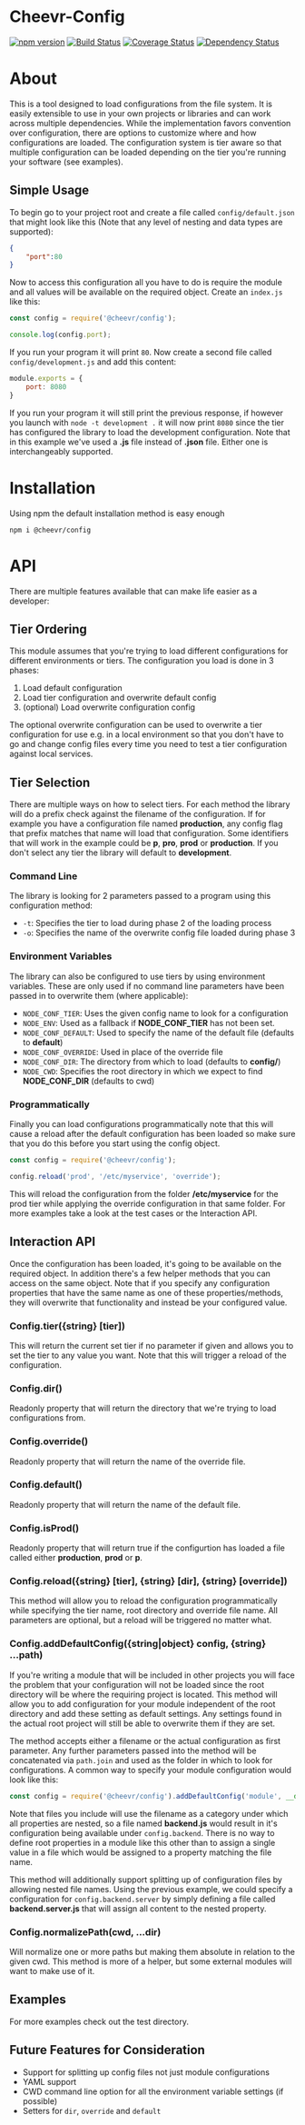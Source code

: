 # Cheevr-Config
[![npm version](https://badge.fury.io/js/%40cheevr%2Fconfig.svg)](https://badge.fury.io/js/%40cheevr%2Fconfig)
[![Build Status](https://travis-ci.org/Cheevr/Config.svg?branch=master)](https://travis-ci.org/Cheevr/Config)
[![Coverage Status](https://coveralls.io/repos/Cheevr/Config/badge.svg?branch=master&service=github)](https://coveralls.io/github/Cheevr/Config?branch=master)
[![Dependency Status](https://david-dm.org/Cheevr/Config.svg)](https://david-dm.org/Cheevr/Config)



# About

This is a tool designed to load configurations from the file system. It is easily extensible
to use in your own projects or libraries and can work across multiple dependencies. While
the implementation favors convention over configuration, there are options to customize
where and how configurations are loaded.
The configuration system is tier aware so that multiple configuration can be loaded depending
on the tier you're running your software (see examples).


## Simple Usage

To begin go to your project root and create a file called ```config/default.json``` that might
look like this (Note that any level of nesting and data types are supported):

```JSON
{
    "port":80
}
```

Now to access this configuration all you have to do is require the module and all values will be
available on the required object. Create an ```index.js``` like this:

```JavaScript
const config = require('@cheevr/config');

console.log(config.port);
```

If you run your program it will print ```80```. Now create a second file called
```config/development.js``` and add this content:

```JavaScript
module.exports = {
    port: 8080
}
```

If you run your program it will still print the previous response, if however you launch with
```node -t development .``` it will now print ```8080``` since the tier has configured the
library to load the development configuration. Note that in this example we've used a **.js**
file instead of **.json** file. Either one is interchangeably supported.


# Installation

Using npm the default installation method is easy enough

```FileSystem
npm i @cheevr/config
```


# API

There are multiple features available that can make life easier as a developer:


## Tier Ordering

This module assumes that you're trying to load different configurations for different environments
or tiers. The configuration you load is done in 3 phases:

1. Load default configuration
2. Load tier configuration and overwrite default config
3. (optional) Load overwrite configuration config

The optional overwrite configuration can be used to overwrite a tier configuration for use e.g.
in a local environment so that you don't have to go and change config files every time you need
to test a tier configuration against local services.


## Tier Selection

There are multiple ways on how to select tiers. For each method the library will do a prefix
check against the filename of the configuration. If for example you have a configuration file
named **production**, any config flag that prefix matches that name will load that configuration.
Some identifiers that will work in the example could be **p**, **pro**, **prod** or
**production**. If you don't select any tier the library will default to **development**.

### Command Line

The library is looking for 2 parameters passed to a program using this configuration method:

* ```-t```: Specifies the tier to load during phase 2 of the loading process
* ```-o```: Specifies the name of the overwrite config file loaded during phase 3

### Environment Variables

The library can also be configured to use tiers by using environment variables. These are only
used if no command line parameters have been passed in to overwrite them (where applicable):

* ```NODE_CONF_TIER```: Uses the given config name to look for a configuration
* ```NODE_ENV```: Used as a fallback if **NODE_CONF_TIER** has not been set.
* ```NODE_CONF_DEFAULT```: Used to specify the name of the default file (defaults to **default**)
* ```NODE_CONF_OVERRIDE```: Used in place of the override file
* ```NODE_CONF_DIR```: The directory from which to load (defaults to **config/**)
* ```NODE_CWD```: Specifies the root directory in which we expect to find **NODE_CONF_DIR** (defaults to cwd)

### Programmatically

Finally you can load configurations programmatically note that this will cause a reload after the
default configuration has been loaded so make sure that you do this before you start using the
config object.

```JavaScript
const config = require('@cheevr/config');

config.reload('prod', '/etc/myservice', 'override');
```

This will reload the configuration from the folder **/etc/myservice** for the prod tier
while applying the override configuration in that same folder. For more examples take a look
at the test cases or the Interaction API.


## Interaction API

Once the configuration has been loaded, it's going to be available on the required object.
In addition there's a few helper methods that you can access on the same object. Note that if
you specify any configuration properties that have the same name as one of these
properties/methods, they will overwrite that functionality and instead be your configured value.


### Config.tier({string} [tier])

This will return the current set tier if no parameter if given and allows you to set the tier to
any value you want. Note that this will trigger a reload of the configuration.

### Config.dir()

Readonly property that will return the directory that we're trying to load configurations from.

### Config.override()

Readonly property that will return the name of the override file.

### Config.default()

Readonly property that will return the name of the default file.

### Config.isProd()

Readonly property that will return true if the configurtion has loaded a file called either
**production**, **prod** or **p**.

### Config.reload({string} [tier], {string} [dir], {string} [override])

This method will allow you to reload the configuration programmatically while specifying the
tier name, root directory and override file name. All parameters are optional, but a reload
will be triggered no matter what.

### Config.addDefaultConfig({string|object} config, {string} ...path)

If you're writing a module that will be included in other projects you will face the problem
that your configuration will not be loaded since the root directory will be where the
requiring project is located. This method will allow you to add configuration for your module
independent of the root directory and add these setting as default settings. Any settings
found in the actual root project will still be able to overwrite them if they are set.

The method accepts either a filename or the actual configuration as first parameter. Any further
parameters passed into the method will be concatenated via ```path.join``` and used as the
folder in which to look for configurations. A common way to specify your module configuration
would look like this:

```JavaScript
const config = require('@cheevr/config').addDefaultConfig('module', __dirname, 'config')
```

Note that files you include will use the filename as a category under which all properties are
nested, so a file named **backend.js** would result in it's configuration being available under
```config.backend```. There is no way to define root properties in a module like this other than
to assign a single value in a file which would be assigned to a property matching the file name.

This method will additionally support splitting up of configuration files by allowing nested
file names. Using the previous example, we could specify a configuration for
```config.backend.server``` by simply defining a file called **backend.server.js** that will
assign all content to the nested property.

### Config.normalizePath(cwd, ...dir)

Will normalize one or more paths but making them absolute in relation to the given cwd. This method
is more of a helper, but some external modules will want to make use of it.


## Examples

For more examples check out the test directory.


## Future Features for Consideration

* Support for splitting up config files not just module configurations
* YAML support
* CWD command line option for all the environment variable settings (if possible)
* Setters for ```dir```, ```override``` and ```default```
